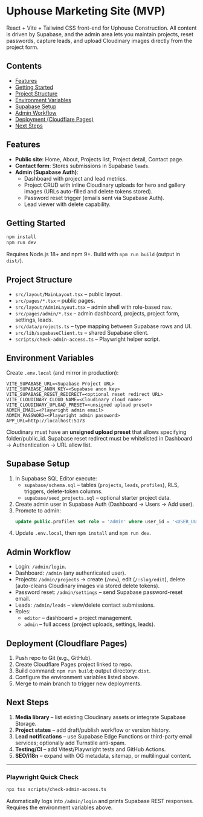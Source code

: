 ﻿# Uphouse Marketing Site (MVP)

React + Vite + Tailwind CSS front-end for Uphouse Construction. All content is driven by Supabase, and the admin area lets you maintain projects, reset passwords, capture leads, and upload Cloudinary images directly from the project form.

## Contents
- [Features](#features)
- [Getting Started](#getting-started)
- [Project Structure](#project-structure)
- [Environment Variables](#environment-variables)
- [Supabase Setup](#supabase-setup)
- [Admin Workflow](#admin-workflow)
- [Deployment (Cloudflare Pages)](#deployment-cloudflare-pages)
- [Next Steps](#next-steps)

## Features
- **Public site**: Home, About, Projects list, Project detail, Contact page.
- **Contact form**: Stores submissions in Supabase `leads`.
- **Admin (Supabase Auth)**:
  - Dashboard with project and lead metrics.
  - Project CRUD with inline Cloudinary uploads for hero and gallery images (URLs auto-filled and delete tokens stored).
  - Password reset trigger (emails sent via Supabase Auth).
  - Lead viewer with delete capability.

## Getting Started
```bash
npm install
npm run dev
```
Requires Node.js 18+ and npm 9+. Build with `npm run build` (output in `dist/`).

## Project Structure
- `src/layout/MainLayout.tsx` – public layout.
- `src/pages/*.tsx` – public pages.
- `src/layout/AdminLayout.tsx` – admin shell with role-based nav.
- `src/pages/admin/*.tsx` – admin dashboard, projects, project form, settings, leads.
- `src/data/projects.ts` – type mapping between Supabase rows and UI.
- `src/lib/supabaseClient.ts` – shared Supabase client.
- `scripts/check-admin-access.ts` – Playwright helper script.

## Environment Variables
Create `.env.local` (and mirror in production):
```
VITE_SUPABASE_URL=<Supabase Project URL>
VITE_SUPABASE_ANON_KEY=<Supabase anon key>
VITE_SUPABASE_RESET_REDIRECT=<optional reset redirect URL>
VITE_CLOUDINARY_CLOUD_NAME=<Cloudinary cloud name>
VITE_CLOUDINARY_UPLOAD_PRESET=<unsigned upload preset>
ADMIN_EMAIL=<Playwright admin email>
ADMIN_PASSWORD=<Playwright admin password>
APP_URL=http://localhost:5173
```
Cloudinary must have an **unsigned upload preset** that allows specifying folder/public_id. Supabase reset redirect must be whitelisted in Dashboard → Authentication → URL allow list.

## Supabase Setup
1. In Supabase SQL Editor execute:
   - `supabase/schema.sql` – tables (`projects`, `leads`, `profiles`), RLS, triggers, delete-token columns.
   - `supabase/seed_projects.sql` – optional starter project data.
2. Create admin user in Supabase Auth (Dashboard → Users → Add user).
3. Promote to admin:
   ```sql
   update public.profiles set role = 'admin' where user_id = '<USER_UUID>';
   ```
4. Update `.env.local`, then `npm install` and `npm run dev`.

## Admin Workflow
- Login: `/admin/login`.
- Dashboard: `/admin` (any authenticated user).
- Projects: `/admin/projects` → create (`/new`), edit (`/:slug/edit`), delete (auto-cleans Cloudinary images via stored delete tokens).
- Password reset: `/admin/settings` – send Supabase password-reset email.
- Leads: `/admin/leads` – view/delete contact submissions.
- Roles:
  - `editor` – dashboard + project management.
  - `admin` – full access (project uploads, settings, leads).

## Deployment (Cloudflare Pages)
1. Push repo to Git (e.g., GitHub).
2. Create Cloudflare Pages project linked to repo.
3. Build command: `npm run build`; output directory: `dist`.
4. Configure the environment variables listed above.
5. Merge to main branch to trigger new deployments.

## Next Steps
1. **Media library** – list existing Cloudinary assets or integrate Supabase Storage.
2. **Project states** – add draft/publish workflow or version history.
3. **Lead notifications** – use Supabase Edge Functions or third-party email services; optionally add Turnstile anti-spam.
4. **Testing/CI** – add Vitest/Playwright tests and GitHub Actions.
5. **SEO/i18n** – expand with OG metadata, sitemap, or multilingual content.

---

### Playwright Quick Check
```bash
npx tsx scripts/check-admin-access.ts
```
Automatically logs into `/admin/login` and prints Supabase REST responses. Requires the environment variables above.
